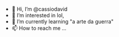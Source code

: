 - 👋 Hi, I’m @cassiodavid
- 👀 I’m interested in lol, 
- 🌱 I’m currently learning "a arte da guerra"
- 📫 How to reach me ...

<!---
cassiodavid/cassiodavid is a ✨ special ✨ repository because its `README.md` (this file) appears on your GitHub profile.
You can click the Preview link to take a look at your changes.
--->
